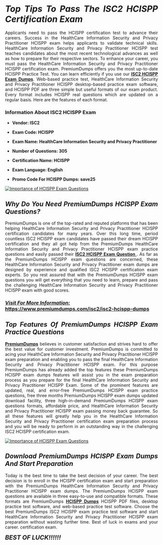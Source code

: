 <h1 style="text-align: justify;"><strong><em>Top Tips To Pass The ISC2 HCISPP Certification Exam</em></strong></h1>

<p style="text-align: justify;">Applicants need to pass the HCISPP certification test to advance their careers. Success in the HealthCare Information Security and Privacy Practitioner HCISPP exam helps applicants to validate technical skills. HealthCare Information Security and Privacy Practitioner HCISPP test teaches candidates about the most recent technological advances as well as how to prepare for their respective sectors. To enhance your career, you must pass the HealthCare Information Security and Privacy Practitioner HCISPP certification exam. PremiumDumps offers you the most up-to-date HCISPP Practice Test. You can learn efficiently if you use our <strong><a href="https://www.premiumdumps.com/isc2/isc2-hcispp-dumps">ISC2 HCISPP Exam Dumps</a></strong>. Web-based practice test, HealthCare Information Security and Privacy Practitioner HCISPP desktop-based practice exam software, and HCISPP PDF are three simple but useful formats of our exam product. Every format includes HCISPP real questions which are updated on a regular basis. Here are the features of each format.</p>

<h3 style="text-align: justify;"><strong>Information About ISC2 HCISPP Exam</strong></h3>

<ul>
	<li>
	<p style="text-align: justify;"><b>Vendor: ISC2</b></p>
	</li>
	<li>
	<p style="text-align: justify;"><b>Exam Code: HCISPP</b></p>
	</li>
	<li>
	<p style="text-align: justify;"><b>Exam Name: HealthCare Information Security and Privacy Practitioner</b></p>
	</li>
	<li>
	<p style="text-align: justify;"><b>Number of Questions: 305</b></p>
	</li>
	<li>
	<p style="text-align: justify;"><b>Certification Name: HCISPP</b></p>
	</li>
	<li>
	<p style="text-align: justify;"><b>Exam Language: English</b></p>
	</li>
	<li>
	<p style="text-align: justify;"><b>Promo Code For HCISPP Dumps: save25</b></p>
	</li>
</ul>

<p style="text-align: justify;"><a href="https://www.premiumdumps.com/isc2/isc2-hcispp-dumps"><img alt="Importance of HCISPP Exam Questions" src="https://i.imgur.com/VJaqCPg.jpeg" /></a></p>

<h2 style="text-align: justify;"><strong><em>Why Do You Need PremiumDumps HCISPP Exam Questions?</em></strong></h2>

<p style="text-align: justify;">PremiumDumps is one of the top-rated and reputed platforms that has been helping HealthCare Information Security and Privacy Practitioner HCISPP certification candidates for many years. Over this long time, period countless ISC2 HCISPP exam candidates have passed their dream HCISPP certification and they all got help from the PremiumDumps HealthCare Information Security and Privacy Practitioner HCISPP exam practice questions and easily passed their <strong><a href="https://www.premiumdumps.com/isc2/isc2-hcispp-dumps">ISC2 HCISPP Exam Question </a></strong>. As far as the PremiumDumps HCISPP exam questions are concerned, these HealthCare Information Security and Privacy Practitioner exam dumps are designed by experience and qualified ISC2 HCISPP certification exam experts. So you rest assured that with the PremiumDumps HCISPP exam questions you will get everything that you need to learn, prepare and pass the challenging HealthCare Information Security and Privacy Practitioner HCISPP exam with good scores.</p>

<h3 style="text-align: justify;"><strong><u><i>Visit For More Information:</i></u><br />
<a href="https://www.premiumdumps.com/isc2/isc2-hcispp-dumps">https://www.premiumdumps.com/isc2/isc2-hcispp-dumps</a></strong></h3>

<h2 style="text-align: justify;"><strong><em>Top Features Of PremiumDumps HCISPP Exam Practice Questions</em></strong></h2>

<p style="text-align: justify;"><a href="https://www.premiumdumps.com/"><strong>PremiumDumps</strong></a> believes in customer satisfaction and strives hard to offer the best value for customer investment. PremiumDumps is committed to acing your HealthCare Information Security and Privacy Practitioner HCISPP exam preparation and enabling you to pass the final HealthCare Information Security and Privacy Practitioner HCISPP exam. For this purpose PremiumDumps has already added the top features these PremiumDumps HCISPP exam dumps features will assist you in the exam preparation process as you prepare for the final HealthCare Information Security and Privacy Practitioner HCISPP Exam. Some of the prominent features are updated, real, and error-free PremiumDumps HCISPP exam practice questions, free three months PremiumDumps HCISPP exam dumps updated download facility, three high-in-demand PremiumDumps HCISPP exam questions formats, affordable price, and HealthCare Information Security and Privacy Practitioner HCISPP exam passing money back guarantee. So all these features will greatly help you in the HealthCare Information Security and Privacy Practitioner certification exam preparation process and you will be ready to perform in an outstanding way in the challenging ISC2 HCISPP certification exam.</p>

<p style="text-align: justify;"><a href="https://www.premiumdumps.com/isc2/isc2-hcispp-dumps"><img alt="Importance of HCISPP Exam Questions" src="https://i.imgur.com/2KPb8yb.jpeg" /></a></p>

<h2 style="text-align: justify;"><strong><em>Download PremiumDumps HCISPP Exam Dumps And Start Preparation</em></strong></h2>

<p style="text-align: justify;">Today is the best time to take the best decision of your career. The best decision is to enroll in the HCISPP certification exam and start preparation with the PremiumDumps HealthCare Information Security and Privacy Practitioner HCISPP exam dumps. The PremiumDumps HCISPP exam questions are available in three easy-to-use and compatible formats. These formats are PremiumDumps <strong><a href="https://www.premiumdumps.com/isc2/hcispp-dumps">HCISPP Dumps</a></strong> HCISPP PDF files, desktop practice test software, and web-based practice test software. Choose the best PremiumDumps ISC2 HCISPP exam practice test software and start HealthCare Information Security and Privacy Practitioner HCISPP exam preparation without wasting further time. Best of luck in exams and your career. certification exam.</p>

<p style="text-align: justify;"><strong><span style="font-size:20px;"><em>BEST OF LUCK!!!!!!</em></span></strong></p>
